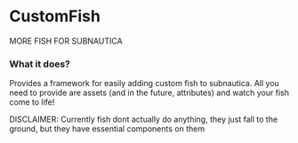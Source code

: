 # CustomFish
MORE FISH FOR SUBNAUTICA

### What it does?
Provides a framework for easily adding custom fish to subnautica. All you need to provide are assets (and in the future, attributes) and
watch your fish come to life!

DISCLAIMER: Currently fish dont actually do anything, they just fall to the ground, but they have essential components on them
